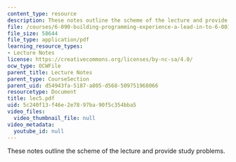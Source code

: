 ```yaml
---
content_type: resource
description: These notes outline the scheme of the lecture and provide study problems.
file: /courses/6-090-building-programming-experience-a-lead-in-to-6-001-january-iap-2005/5c240f13f46e2e7897ba90f5c354bba5_lec5.pdf
file_size: 58644
file_type: application/pdf
learning_resource_types:
- Lecture Notes
license: https://creativecommons.org/licenses/by-nc-sa/4.0/
ocw_type: OCWFile
parent_title: Lecture Notes
parent_type: CourseSection
parent_uid: d54943fa-5187-a805-d568-509751968066
resourcetype: Document
title: lec5.pdf
uid: 5c240f13-f46e-2e78-97ba-90f5c354bba5
video_files:
  video_thumbnail_file: null
video_metadata:
  youtube_id: null
---
```

These notes outline the scheme of the lecture and provide study problems.